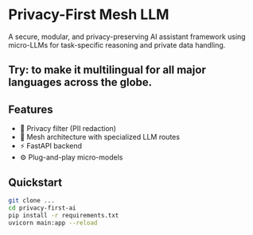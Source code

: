 # Privacy-First Mesh LLM

A secure, modular, and privacy-preserving AI assistant framework using micro-LLMs for task-specific reasoning and private data handling.

## Try: to make it multilingual for all major languages across the globe.

## Features

- 🔐 Privacy filter (PII redaction)
- 🧠 Mesh architecture with specialized LLM routes
- ⚡ FastAPI backend
- ⚙️ Plug-and-play micro-models

## Quickstart

```bash
git clone ...
cd privacy-first-ai
pip install -r requirements.txt
uvicorn main:app --reload
```
